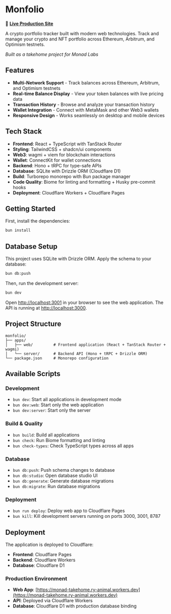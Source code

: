 # Monfolio

🚀 **[Live Production Site](https://monad-takehome.ry-animal.workers.dev)**

A crypto portfolio tracker built with modern web technologies. Track and manage your crypto and NFT portfolio across Ethereum, Arbitrum, and Optimism testnets.

*Built as a takehome project for Monad Labs*

## Features

- **Multi-Network Support** - Track balances across Ethereum, Arbitrum, and Optimism testnets
- **Real-time Balance Display** - View your token balances with live pricing data
- **Transaction History** - Browse and analyze your transaction history
- **Wallet Integration** - Connect with MetaMask and other Web3 wallets
- **Responsive Design** - Works seamlessly on desktop and mobile devices

## Tech Stack

- **Frontend**: React + TypeScript with TanStack Router
- **Styling**: TailwindCSS + shadcn/ui components  
- **Web3**: wagmi + viem for blockchain interactions
- **Wallet**: ConnectKit for wallet connections
- **Backend**: Hono + tRPC for type-safe APIs
- **Database**: SQLite with Drizzle ORM (Cloudflare D1)
- **Build**: Turborepo monorepo with Bun package manager
- **Code Quality**: Biome for linting and formatting + Husky pre-commit hooks
- **Deployment**: Cloudflare Workers + Cloudflare Pages

## Getting Started

First, install the dependencies:

```bash
bun install
```

## Database Setup

This project uses SQLite with Drizzle ORM. Apply the schema to your database:

```bash
bun db:push
```

Then, run the development server:

```bash
bun dev
```

Open [http://localhost:3001](http://localhost:3001) in your browser to see the web application.
The API is running at [http://localhost:3000](http://localhost:3000).

## Project Structure

```
monfolio/
├── apps/
│   ├── web/         # Frontend application (React + TanStack Router + wagmi)
│   └── server/      # Backend API (Hono + tRPC + Drizzle ORM)
└── package.json     # Monorepo configuration
```

## Available Scripts

### Development
- `bun dev`: Start all applications in development mode
- `bun dev:web`: Start only the web application
- `bun dev:server`: Start only the server

### Build & Quality
- `bun build`: Build all applications
- `bun check`: Run Biome formatting and linting
- `bun check-types`: Check TypeScript types across all apps

### Database
- `bun db:push`: Push schema changes to database
- `bun db:studio`: Open database studio UI
- `bun db:generate`: Generate database migrations
- `bun db:migrate`: Run database migrations

### Deployment
- `bun run deploy`: Deploy web app to Cloudflare Pages
- `bun kill`: Kill development servers running on ports 3000, 3001, 8787

## Deployment

The application is deployed to Cloudflare:
- **Frontend**: Cloudflare Pages
- **Backend**: Cloudflare Workers
- **Database**: Cloudflare D1

### Production Environment
- **Web App**: [https://monad-takehome.ry-animal.workers.dev](https://monad-takehome.ry-animal.workers.dev)
- **API**: Deployed via Cloudflare Workers
- **Database**: Cloudflare D1 with production database binding
